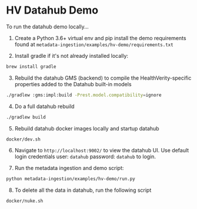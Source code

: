 # HV Datahub Demo

To run the datahub demo locally...

1. Create a Python 3.6+ virtual env and pip install the demo requirements found at `metadata-ingestion/examples/hv-demo/requirements.txt`

2. Install gradle if it's not already installed locally:
```bash
brew install gradle
```

3. Rebuild the datahub GMS (backend) to compile the HealthVerity-specific properties added to the Datahub built-in models
```bash
./gradlew :gms:impl:build -Prest.model.compatibility=ignore
```

4. Do a full datahub rebuild
```bash
./gradlew build
```

5. Rebuild datahub docker images locally and startup datahub
```bash
docker/dev.sh
```

6. Navigate to `http://localhost:9002/` to view the datahub UI. Use default login credentials user: `datahub` password: `datahub` to login.

7. Run the metadata ingestion and demo script:
```bash
python metadata-ingestion/examples/hv-demo/run.py
```

8. To delete all the data in datahub, run the following script
```bash
docker/nuke.sh
```
